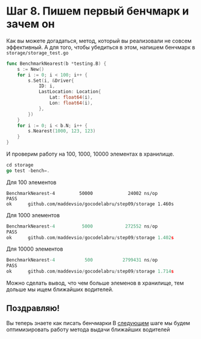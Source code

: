 # Шаг 8. Пишем первый бенчмарк и зачем он

Как вы можете догадаться, метод, который вы реализовали не совсем эффективный.
А для того, чтобы убедиться в этом, напишем бенчмарк в `storage/storage_test.go`
```Go
func BenchmarkNearest(b *testing.B) {
	s := New()
	for i := 0; i < 100; i++ {
		s.Set(i, &Driver{
			ID: i,
			LastLocation: Location{
				Lat: float64(i),
				Lon: float64(i),
			},
		})
	}
	for i := 0; i < b.N; i++ {
		s.Nearest(1000, 123, 123)
	}
}
```
И проверим работу на 100, 1000, 10000 элементах в хранилище.
```Go
cd storage
go test -bench=.
```
Для 100 элементов
```
BenchmarkNearest-4         50000             24002 ns/op
PASS
ok      github.com/maddevsio/gocodelabru/step09/storage 1.460s
```
Для 1000 элементов
```Go
BenchmarkNearest-4          5000            272552 ns/op
PASS
ok      github.com/maddevsio/gocodelabru/step09/storage 1.402s
```
Для 10000 элементов
```Go
BenchmarkNearest-4           500           2799431 ns/op
PASS
ok      github.com/maddevsio/gocodelabru/step09/storage 1.714s
```

Можно сделать вывод, что чем больше элеменов в хранилище, тем дольше мы ищем ближайших водителей.

## Поздравляю!
Вы теперь знаете как писать бенчмарки В [следующем](../step09/README.md) шаге мы будем оптимизировать работу метода выдачи ближайших водителей
